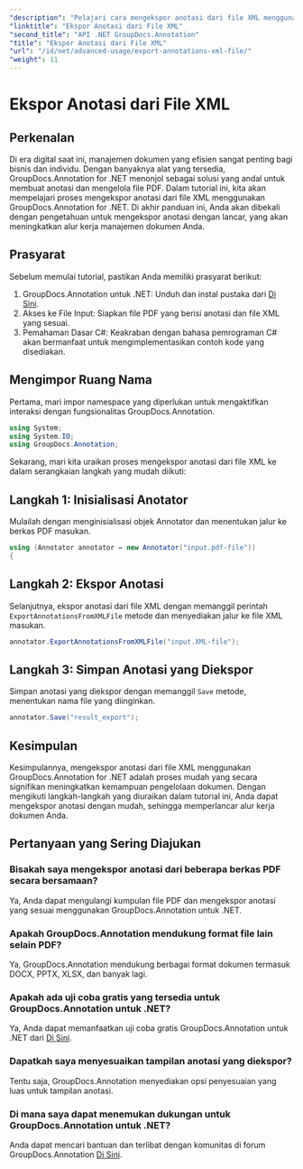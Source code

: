 ```yaml
---
"description": "Pelajari cara mengekspor anotasi dari file XML menggunakan GroupDocs.Annotation untuk .NET, menyederhanakan alur kerja manajemen dokumen Anda secara efisien."
"linktitle": "Ekspor Anotasi dari File XML"
"second_title": "API .NET GroupDocs.Annotation"
"title": "Ekspor Anotasi dari File XML"
"url": "/id/net/advanced-usage/export-annotations-xml-file/"
"weight": 11
---
```


# Ekspor Anotasi dari File XML

## Perkenalan
Di era digital saat ini, manajemen dokumen yang efisien sangat penting bagi bisnis dan individu. Dengan banyaknya alat yang tersedia, GroupDocs.Annotation for .NET menonjol sebagai solusi yang andal untuk membuat anotasi dan mengelola file PDF. Dalam tutorial ini, kita akan mempelajari proses mengekspor anotasi dari file XML menggunakan GroupDocs.Annotation for .NET. Di akhir panduan ini, Anda akan dibekali dengan pengetahuan untuk mengekspor anotasi dengan lancar, yang akan meningkatkan alur kerja manajemen dokumen Anda.
## Prasyarat
Sebelum memulai tutorial, pastikan Anda memiliki prasyarat berikut:
1. GroupDocs.Annotation untuk .NET: Unduh dan instal pustaka dari [Di Sini](https://releases.groupdocs.com/annotation/net/).
2. Akses ke File Input: Siapkan file PDF yang berisi anotasi dan file XML yang sesuai.
3. Pemahaman Dasar C#: Keakraban dengan bahasa pemrograman C# akan bermanfaat untuk mengimplementasikan contoh kode yang disediakan.

## Mengimpor Ruang Nama
Pertama, mari impor namespace yang diperlukan untuk mengaktifkan interaksi dengan fungsionalitas GroupDocs.Annotation.
```csharp
using System;
using System.IO;
using GroupDocs.Annotation;
```

Sekarang, mari kita uraikan proses mengekspor anotasi dari file XML ke dalam serangkaian langkah yang mudah diikuti:
## Langkah 1: Inisialisasi Anotator
Mulailah dengan menginisialisasi objek Annotator dan menentukan jalur ke berkas PDF masukan.
```csharp
using (Annotator annotator = new Annotator("input.pdf-file"))
{
```
## Langkah 2: Ekspor Anotasi
Selanjutnya, ekspor anotasi dari file XML dengan memanggil perintah `ExportAnnotationsFromXMLFile` metode dan menyediakan jalur ke file XML masukan.
```csharp
annotator.ExportAnnotationsFromXMLFile("input.XML-file");
```
## Langkah 3: Simpan Anotasi yang Diekspor
Simpan anotasi yang diekspor dengan memanggil `Save` metode, menentukan nama file yang diinginkan.
```csharp
annotator.Save("result_export");
```

## Kesimpulan
Kesimpulannya, mengekspor anotasi dari file XML menggunakan GroupDocs.Annotation for .NET adalah proses mudah yang secara signifikan meningkatkan kemampuan pengelolaan dokumen. Dengan mengikuti langkah-langkah yang diuraikan dalam tutorial ini, Anda dapat mengekspor anotasi dengan mudah, sehingga memperlancar alur kerja dokumen Anda.
## Pertanyaan yang Sering Diajukan
### Bisakah saya mengekspor anotasi dari beberapa berkas PDF secara bersamaan?
Ya, Anda dapat mengulangi kumpulan file PDF dan mengekspor anotasi yang sesuai menggunakan GroupDocs.Annotation untuk .NET.
### Apakah GroupDocs.Annotation mendukung format file lain selain PDF?
Ya, GroupDocs.Annotation mendukung berbagai format dokumen termasuk DOCX, PPTX, XLSX, dan banyak lagi.
### Apakah ada uji coba gratis yang tersedia untuk GroupDocs.Annotation untuk .NET?
Ya, Anda dapat memanfaatkan uji coba gratis GroupDocs.Annotation untuk .NET dari [Di Sini](https://releases.groupdocs.com/).
### Dapatkah saya menyesuaikan tampilan anotasi yang diekspor?
Tentu saja, GroupDocs.Annotation menyediakan opsi penyesuaian yang luas untuk tampilan anotasi.
### Di mana saya dapat menemukan dukungan untuk GroupDocs.Annotation untuk .NET?
Anda dapat mencari bantuan dan terlibat dengan komunitas di forum GroupDocs.Annotation [Di Sini](https://forum.groupdocs.com/c/annotation/10).